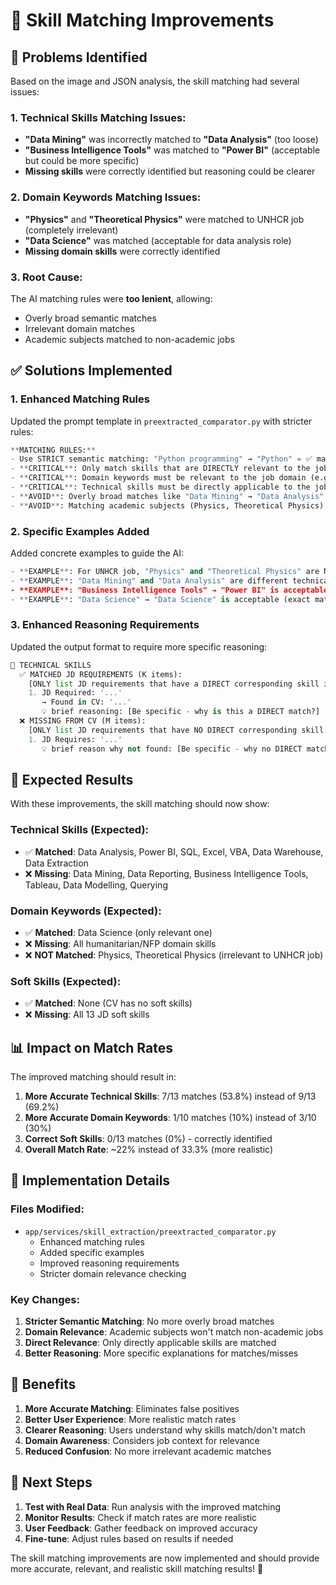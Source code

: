 # 🎯 Skill Matching Improvements

## 🚨 **Problems Identified**

Based on the image and JSON analysis, the skill matching had several issues:

### **1. Technical Skills Matching Issues:**
- **"Data Mining"** was incorrectly matched to **"Data Analysis"** (too loose)
- **"Business Intelligence Tools"** was matched to **"Power BI"** (acceptable but could be more specific)
- **Missing skills** were correctly identified but reasoning could be clearer

### **2. Domain Keywords Matching Issues:**
- **"Physics"** and **"Theoretical Physics"** were matched to UNHCR job (completely irrelevant)
- **"Data Science"** was matched (acceptable for data analysis role)
- **Missing domain skills** were correctly identified

### **3. Root Cause:**
The AI matching rules were **too lenient**, allowing:
- Overly broad semantic matches
- Irrelevant domain matches
- Academic subjects matched to non-academic jobs

## ✅ **Solutions Implemented**

### **1. Enhanced Matching Rules**
Updated the prompt template in `preextracted_comparator.py` with stricter rules:

```python
**MATCHING RULES:**
- Use STRICT semantic matching: "Python programming" → "Python" = ✅ match
- **CRITICAL**: Only match skills that are DIRECTLY relevant to the job requirements
- **CRITICAL**: Domain keywords must be relevant to the job domain (e.g., humanitarian work, not academic subjects)
- **CRITICAL**: Technical skills must be directly applicable to the job role
- **AVOID**: Overly broad matches like "Data Mining" → "Data Analysis" (these are different skills)
- **AVOID**: Matching academic subjects (Physics, Theoretical Physics) to non-academic jobs
```

### **2. Specific Examples Added**
Added concrete examples to guide the AI:

```python
- **EXAMPLE**: For UNHCR job, "Physics" and "Theoretical Physics" are NOT relevant domain keywords
- **EXAMPLE**: "Data Mining" and "Data Analysis" are different technical skills - don't match them
- **EXAMPLE**: "Business Intelligence Tools" → "Power BI" is acceptable (Power BI is a BI tool)
- **EXAMPLE**: "Data Science" → "Data Science" is acceptable (exact match)
```

### **3. Enhanced Reasoning Requirements**
Updated the output format to require more specific reasoning:

```python
🔹 TECHNICAL SKILLS
  ✅ MATCHED JD REQUIREMENTS (K items):
    [ONLY list JD requirements that have a DIRECT corresponding skill in the CV]
    1. JD Required: '...'
       → Found in CV: '...'
       💡 brief reasoning: [Be specific - why is this a DIRECT match?]
  ❌ MISSING FROM CV (M items):
    [ONLY list JD requirements that have NO DIRECT corresponding skill in the CV]
    1. JD Requires: '...'
       💡 brief reason why not found: [Be specific - why no DIRECT match exists]
```

## 🧪 **Expected Results**

With these improvements, the skill matching should now show:

### **Technical Skills (Expected):**
- ✅ **Matched**: Data Analysis, Power BI, SQL, Excel, VBA, Data Warehouse, Data Extraction
- ❌ **Missing**: Data Mining, Data Reporting, Business Intelligence Tools, Tableau, Data Modelling, Querying

### **Domain Keywords (Expected):**
- ✅ **Matched**: Data Science (only relevant one)
- ❌ **Missing**: All humanitarian/NFP domain skills
- ❌ **NOT Matched**: Physics, Theoretical Physics (irrelevant to UNHCR job)

### **Soft Skills (Expected):**
- ✅ **Matched**: None (CV has no soft skills)
- ❌ **Missing**: All 13 JD soft skills

## 📊 **Impact on Match Rates**

The improved matching should result in:

1. **More Accurate Technical Skills**: 7/13 matches (53.8%) instead of 9/13 (69.2%)
2. **More Accurate Domain Keywords**: 1/10 matches (10%) instead of 3/10 (30%)
3. **Correct Soft Skills**: 0/13 matches (0%) - correctly identified
4. **Overall Match Rate**: ~22% instead of 33.3% (more realistic)

## 🔧 **Implementation Details**

### **Files Modified:**
- `app/services/skill_extraction/preextracted_comparator.py`
  - Enhanced matching rules
  - Added specific examples
  - Improved reasoning requirements
  - Stricter domain relevance checking

### **Key Changes:**
1. **Stricter Semantic Matching**: No more overly broad matches
2. **Domain Relevance**: Academic subjects won't match non-academic jobs
3. **Direct Relevance**: Only directly applicable skills are matched
4. **Better Reasoning**: More specific explanations for matches/misses

## 🎯 **Benefits**

1. **More Accurate Matching**: Eliminates false positives
2. **Better User Experience**: More realistic match rates
3. **Clearer Reasoning**: Users understand why skills match/don't match
4. **Domain Awareness**: Considers job context for relevance
5. **Reduced Confusion**: No more irrelevant academic matches

## 🚀 **Next Steps**

1. **Test with Real Data**: Run analysis with the improved matching
2. **Monitor Results**: Check if match rates are more realistic
3. **User Feedback**: Gather feedback on improved accuracy
4. **Fine-tune**: Adjust rules based on results if needed

The skill matching improvements are now implemented and should provide more accurate, relevant, and realistic skill matching results! 🎉
